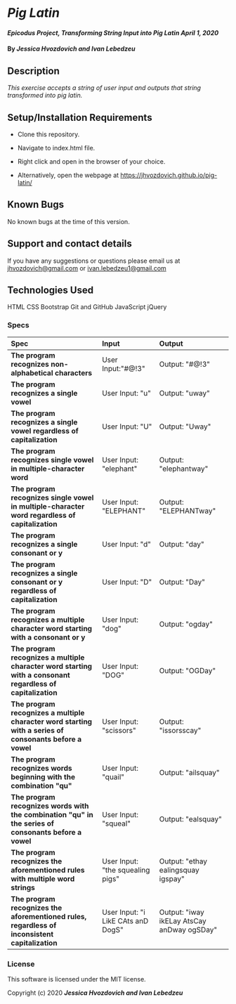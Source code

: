 # _Pig Latin_

#### _Epicodus Project, Transforming String Input into Pig Latin April 1, 2020_

#### By _**Jessica Hvozdovich and Ivan Lebedzeu**_

## Description

_This exercise accepts a string of user input and outputs that string transformed into pig latin._

## Setup/Installation Requirements

* Clone this repository.
* Navigate to index.html file.
* Right click and open in the browser of your choice.

* Alternatively, open the webpage at https://jhvozdovich.github.io/pig-latin/


## Known Bugs

No known bugs at the time of this version.

## Support and contact details

If you have any suggestions or questions please email us at jhvozdovich@gmail.com or ivan.lebedzeu1@gmail.com

## Technologies Used

HTML
CSS
Bootstrap
Git and GitHub
JavaScript
jQuery

### Specs
| Spec | Input | Output |
| :------------- | :------------- | :------------- |
| **The program recognizes non-alphabetical characters** | User Input:"#@!3" | Output: "#@!3" |
| **The program recognizes a single vowel** | User Input: "u" | Output: "uway" |
| **The program recognizes a single vowel regardless of capitalization** | User Input: "U" | Output: "Uway" |
| **The program recognizes single vowel in multiple-character word** | User Input: "elephant" | Output: "elephantway" |
| **The program recognizes single vowel in multiple-character word regardless of capitalization** | User Input: "ELEPHANT" | Output: "ELEPHANTway" |
| **The program recognizes a single consonant or y** | User Input: "d" | Output: "day" |
| **The program recognizes a single consonant or y regardless of capitalization** | User Input: "D" | Output: "Day" |
| **The program recognizes a multiple character word starting with a consonant or y** | User Input: "dog" | Output: "ogday" |
| **The program recognizes a multiple character word starting with a consonant regardless of capitalization** | User Input: "DOG" | Output: "OGDay" |
| **The program recognizes a multiple character word starting with a series of consonants before a vowel** | User Input: "scissors" | Output: "issorsscay" |
| **The program recognizes words beginning with the combination "qu"** | User Input: "quail" | Output: "ailsquay" |
| **The program recognizes words with the combination "qu" in the series of consonants before a vowel** | User Input: "squeal" | Output: "ealsquay" |
| **The program recognizes the aforementioned rules with multiple word strings** | User Input: "the squealing pigs" | Output: "ethay ealingsquay igspay" |
| **The program recognizes the aforementioned rules, regardless of inconsistent capitalization** | User Input: "i LikE CAts anD DogS" | Output: "iway ikELay AtsCay anDway ogSDay" |

### License

This software is licensed under the MIT license.

Copyright (c) 2020 **_Jessica Hvozdovich and Ivan Lebedzeu_**